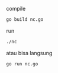 compile

```bash
go build nc.go
```

run

```bash
./nc
```

atau bisa langsung

```bash
go run nc.go
```
